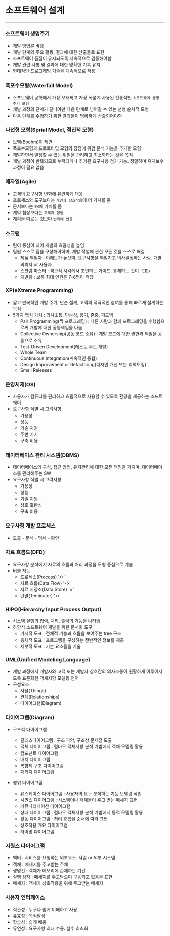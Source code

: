 # 소프트웨어 설계
***

### 소프트웨어 생명주기
* 개발 방법론 바탕
* 개발 단계와 주요 활동, 결과에 대한 산출물로 표현
* 소프트웨어 품질이 유지되도록 지속적으로 검증해야함
* 개발 관련 사항 및 결과에 대한 명확한 기록 유지
* 현대적인 프로그래밍 기술을 계속적으로 적용

### 폭포수모형(Waterfall Model)
* 소프트웨어 공학에서 가장 오래되고 가장 폭넓게 사용된 전통적인 `소프트웨어 생명 주기 모형`
* 개발 과정의 단계가 끝나야만 다음 단계로 넘어갈 수 있는 선형 순차적 모형
* 다음 단계를 수행하기 위한 결과물이 명확하게 산출되어야함

### 나선형 모형(Sprial Model, 점진적 모형)
* 보헴(Boehm)이 제안
* 폭포수모형과 프로토타입 모형의 장점에 위험 분석 기능을 추가한 모형
* 개발하면서 발생할 수 있는 위험을 관리하고 최소화하는 것을 목적
* 개발 과정이 반복되므로 누락되거나 추가된 요구사항 첨가 가능. 정밀하며 유지보수 과정이 필요 없음

### 애자일(Agile)
* 고객의 요구사항 변화에 유연하게 대응
* 프로세스와 도구보다는 `개인과 상호작용`에 더 가치를 둠
* 문서보다는 `SW`에 가치를 둠
* 계약 협상보다는 `고객과 협업`
* 계획을 따르는 것보다 `변화에 반응`

### 스크럼
* 팀이 중심이 되어 개발의 효율성을 높임
* 팀원 스스로 팀을 구성해야하며, 개발 작업에 관한 모든 것을 스스로 해결
    * 제품 책임자 : 이해도가 높으며, 요구사항을 책임지고 의사결정하는 사람. 개발 의뢰자 or 사용자
    * 스크럼 마스터 : 객관적 시각에서 조언하는 가이드. 통제하는 것이 목표x
    * 개발팀 : 보통 최대 인원은 7-8명이 적당

### XP(eXtreme Programming)
* 짧고 반복적인 개발 주기, 단순 설계, 고객의 적극적인 참여를 통해 빠르게 설계하는 목적
* 5가지 핵심 가치 : 의사소통, 단순성, 용기, 존중, 피드백
   * Pair Programming(짝 프로그래밍) : 다른 사람과 함께 프로그래밍을 수행함으로써 개발에 대한 공동책임을 나눔
   * Collective Ownership(공동 코드 소유) : 개발 코드에 대한 권한과 책임을 공동으로 소유
   * Test-Driven Development(테스트 주도 개발)
   * Whole Team
   * Continuous Integration(계속적인 통합)
   * Design Improvement or Refactoring(디자인 개선 또는 리팩토링)
   * Small Releases

### 운영체제(OS)
* 사용자가 컴퓨터를 편리하고 효율적으로 사용할 수 있도록 환경을 제공하는 소프트웨어
* 요구사항 식별 시 고려사항
   * 가용성
   * 성능
   * 기술 지원
   * 주변 기기
   * 구축 비용

### 데이터베이스 관리 시스템(DBMS)
* 데이터베이스의 구성, 접근 방법, 유지관리에 대한 모든 책임을 가지며, 데이터베이스를 관리해주는 SW
* 요구사항 식별 시 고려사항
   * 가용성
   * 성능
   * 기술 지원
   * 상호 호환성
   * 구축 비용

### 요구사항 개발 프로세스
* 도출 - 분석 - 명세 - 확인

### 자료 흐름도(DFD)
* 요구사항 분석에서 자료의 흐름과 처리 과정을 도형 중심으로 기술
* 버블 차트
   * 프로세스(Process) 'ㅇ'
   * 자료 흐름(Data Flow) '->'
   * 자료 저장소(Data Store) '='
   * 단말(Teminator) 'ㅁ'

### HIPO(Hierarchy Input Process Output)
* 시스템 실행의 입력, 처리, 출력의 기능을 나타냄
* 하향식 소프트웨어 개발을 위한 문서화 도구
   * 가시적 도표 : 전체적 기능과 흐름을 보여주는 tree 구조
   * 총체적 도표 : 프로그램을 구성하는 전반적인 정보를 제공
   * 세부적 도표 : 기본 요소들을 기술

### UML(Unified Modeling Language)
* 개발 과정에서 개발자와 고객 또는 개발자 상호간의 의사소통이 원활하게 이루어지도록 표준화한 객체지향 모델링 언어
* 구성요소
   * 사물(Things)
   * 관계(Relationships)
   * 다이어그램(Diagram)

### 다이어그램(Diagram)
* 구조적 다이어그램
   * 클래스다이어그램 : 구조 파악, 구조상 문제점 도출
   * 객체 다이어그램 : 럼바우 객체지향 분석 기법에서 객체 모델링 활용
   * 컴포넌트 다이어그램
   * 배치 다이어그램
   * 복합체 구조 다이어그램
   * 패키지 다이어그램

* 행위 다이어그램
   * 유스케이스 다이어그램 : 사용자의 요구 분석하는 기능 모델링 작업
   * 시퀀스 다이어그램 : 시스템이나 객체들이 주고 받는 메세지 표현
   * 커뮤니티케이션 다이어그램
   * 상태 다이어그램 : 럼바우 객체지향 분석 기법에서 동적 모델링 활용
   * 활동 다이어그램 : 처리 흐름을 순서에 따라 표현
   * 상호작용 개요 다이어그램
   * 타이밍 다이어그램

### 시퀀스 다이어그램
* 액터 : 서비스를 요청하는 외부요소. 사람 or 외부 시스템
* 객체 : 메세지를 주고받는 주체
* 생명선 : 객체가 메모리에 존재하는 기간
* 실행 상자 : 메세지를 주고받으며 구동되고 있음을 표현
* 메세지 : 객체가 상호작용을 위해 주고받는 메세지

### 사용자 인터페이스
* 직관성 : 누구나 쉽게 이해하고 사용
* 유효성 : 목적달성
* 학습성 : 쉽게 배움
* 유연성 : 요구사항 최대 수용. 실수 최소화